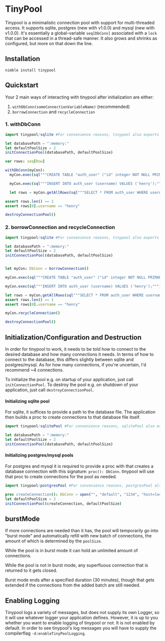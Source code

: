# TinyPool

Tinypool is a minimalistic connection pool with support for multi-threaded access. It supports sqlite, postgres (new with v1.0.0) and mysql (new with v1.0.0).
It's essentially a global-variable `seq[DbConn]` associated with a `lock` that can be accessed in a thread-safe manner.
It also grows and shrinks as configured, but more on that down the line.

## Installation

`nimble install tinypool`

## Quickstart

Your 2 main ways of interacting with tinypool after initialization are either:

1. `withDbConn(someConnectionVariableName)` (recommended)
2. `borrowConnection` and `recycleConnection`

### 1. withDbConn

```nim
import tinypool/sqlite #For convenience reasons, tinypool also exports std/db_sqlite since you'll need that either way

let databasePath = ":memory:"
let defaultPoolSize = 2
initConnectionPool(databasePath, defaultPoolSize)

var rows: seq[Row]

withDbConn(myCon):
  myCon.exec(sql"""CREATE TABLE "auth_user" ("id" integer NOT NULL PRIMARY KEY AUTOINCREMENT, "username" varchar(150) NOT NULL UNIQUE);""")

  myCon.exec(sql"""INSERT INTO auth_user (username) VALUES ('henry');""")

  let rows = myCon.getAllRows(sql"""SELECT * FROM auth_user WHERE username LIKE 'Henry';""")

assert rows.len() == 1
assert rows[0].username == "henry"

destroyConnectionPool()
```

### 2. borrowConnection and recycleConnection

```nim
import tinypool/sqlite #For convenience reasons, tinypool also exports std/db_sqlite since you'll need that either way

let databasePath = ":memory:"
let defaultPoolSize = 2
initConnectionPool(databasePath, defaultPoolSize)


let myCon: DbConn = borrowConnection()

myCon.exec(sql"""CREATE TABLE "auth_user" ("id" integer NOT NULL PRIMARY KEY AUTOINCREMENT, "username" varchar(150) NOT NULL UNIQUE);""")

myCon.exec(sql"""INSERT INTO auth_user (username) VALUES ('henry');""")

let rows = myCon.getAllRows(sql"""SELECT * FROM auth_user WHERE username LIKE 'Henry';""")
assert rows.len() == 1
assert rows[0].username == "henry"

myCon.recycleConnection()

destroyConnectionPool()
```

## Initialization/Configuration and Destruction

In order for tinypool to work, it needs to be told how to connect to the desired database and how many connections it needs. In terms of how to connect to the database, this differs slightly between sqlite and postgres/mysql. As for how many connections, if you're uncertain, I'd recommend ~4 connections.

To initialize the pool e.g. on startup of your application, just call `initConnectionPool`.
To destroy the pool e.g. on shutdown of your application, just call `destroyConnectionPool`.

#### Initializing sqlite pool
For sqlite, it suffices to provide a path to the database file. The application then builds a proc to create connections to that database file itself.

```nim
import tinypool/sqlitePool #For convenience reasons, sqlitePool also exports std/db_sqlite since you'll need that either way

let databasePath = ":memory:"
let defaultPoolSize = 2
initConnectionPool(databasePath, defaultPoolSize)
```
 
#### Initializing postgres/mysql pools
For postgres and mysql it is required to provide a proc with that creates a database connection with this signature: `proc(): DbConn`.
tinypool will use that proc to create connections for the pool as needed.

```nim
import tinypool/postgresPool #For convenience reasons, postgresPool also exports std/db_postgres since you'll need that either way

proc createConnection(): DbConn = open("", "default", "1234", "host=localhost port=5432 dbname=default")
let defaultPoolSize = 2
initConnectionPool(createConnection, defaultPoolSize)
```

## burstMode

If more connections are needed than it has, the pool will temporarily go into "burst mode" and automatically refill with new batch of connections, the amount of which is determined by the `poolSize`.

While the pool is in burst mode it can hold an unlimited amount of connections.

While the pool is not in burst mode, any superfluous connection that is returned to it gets closed.

Burst mode ends after a specified duration (30 minutes), though that gets extended if the connections from the added batch are still needed.

## Enabling Logging
Tinypool logs a variety of messages, but does not supply its own Logger, so it will use whatever logger your application defines.
However, it is up to you whether you want to enable logging of tinypool or not.
It is not enabled by default.
In order to see tinypool's log messages you will have to supply the compilerflag `-d:enableTinyPoolLogging`.